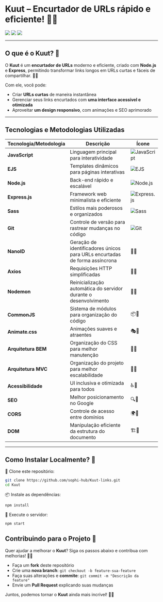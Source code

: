 # **Kuut** – Encurtador de URLs rápido e eficiente! 🚀💜

<div align="start">
  <img src="https://img.shields.io/badge/Node.js-Fast%20Backend-8A2BE2?style=for-the-badge&logo=node.js&logoColor=white">
  <img src="https://img.shields.io/badge/Express.js-Minimalist%20Framework-8A2BE2?style=for-the-badge&logo=express&logoColor=white">
  <img src="https://img.shields.io/badge/JavaScript-Dynamic%20Logic-8A2BE2?style=for-the-badge&logo=javascript&logoColor=white">
</div>

---

## **O que é o Kuut?** 💜

O **Kuut** é um **encurtador de URLs** moderno e eficiente, criado com **Node.js** e **Express**, permitindo transformar links longos em URLs curtas e fáceis de compartilhar. 🔗✨

Com ele, você pode:

- Criar **URLs curtas** de maneira instantânea
- Gerenciar seus links encurtados com **uma interface acessível e otimizada**
- Aproveitar **um design responsivo**, com animações e SEO aprimorado

---

## **Tecnologias e Metodologias Utilizadas**

| **Tecnologia/Metodologia** | **Descrição** | **Ícone** |
|----------------------|-----------------|----------------|
| **JavaScript** | Linguagem principal para interatividade | ![JavaScript](https://img.shields.io/badge/JavaScript-8A2BE2?style=for-the-badge&logo=javascript&logoColor=white) |
| **EJS** | Templates dinâmicos para páginas interativas | ![EJS](https://img.shields.io/badge/EJS-8A2BE2?style=for-the-badge) |
| **Node.js** | Back-end rápido e escalável | ![Node.js](https://img.shields.io/badge/Node.js-8A2BE2?style=for-the-badge&logo=node.js&logoColor=white) |
| **Express.js** | Framework web minimalista e eficiente | ![Express.js](https://img.shields.io/badge/Express.js-8A2BE2?style=for-the-badge&logo=express&logoColor=white) |
| **Sass** | Estilos mais poderosos e organizados | ![Sass](https://img.shields.io/badge/Sass-8A2BE2?style=for-the-badge&logo=sass&logoColor=white) |
| **Git** | Controle de versão para rastrear mudanças no código | ![Git](https://img.shields.io/badge/Git-8A2BE2?style=for-the-badge&logo=git&logoColor=white) |
| **NanoID** | Geração de identificadores únicos para URLs encurtadas de forma assíncrona | 🔢💜 |
| **Axios** | Requisições HTTP simplificadas | 🔄💜 |
| **Nodemon** | Reinicialização automática do servidor durante o desenvolvimento | 🔄💜 |
| **CommonJS** | Sistema de módulos para organização do código | 📦💜 |
| **Animate.css** | Animações suaves e atraentes | 🎭💜 |
| **Arquitetura BEM** | Organização do CSS para melhor manutenção | 🎨💜 |
| **Arquitetura MVC** | Organização do projeto para melhor escalabilidade | 📂💜 |
| **Acessibilidade** | UI inclusiva e otimizada para todos | ♿💜 |
| **SEO** | Melhor posicionamento no Google | 🔍💜 |
| **CORS** | Controle de acesso entre domínios | 🌍💜 |
| **DOM** | Manipulação eficiente da estrutura do documento | 🏗️💜 |

---

## **Como Instalar Localmente?** 💜

🔽 Clone este repositório:
```bash
git clone https://github.com/sophi-hub/Kuut-links.git
cd Kuut
```

📦 Instale as dependências:
```bash
npm install
```

🚀 Execute o servidor:
```bash
npm start
```

## **Contribuindo para o Projeto** 🤝

Quer ajudar a melhorar o **Kuut**? Siga os passos abaixo e contribua com melhorias! 🚀💜

- Faça um **fork** deste repositório  
- Crie uma **nova branch**: `git checkout -b feature-sua-feature`  
- Faça suas alterações e **commite**: `git commit -m "Descrição da feature"`  
- Envie um **Pull Request** explicando suas mudanças  

Juntos, podemos tornar o **Kuut** ainda mais incrível! 💜✨
